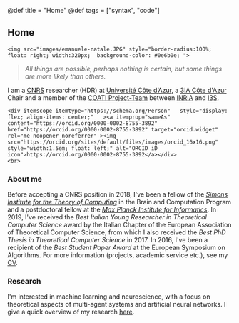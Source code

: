 @def title = "Home"
@def tags = ["syntax", "code"]

## Home

~~~
<img src="images/emanuele-natale.JPG" style="border-radius:100%; float: right; width:320px;  background-color: #0e6b0e; ">
~~~

> *All things are possible,*
>  *perhaps nothing is certain,*
>  *but some things are more likely than others.*


I am a [CNRS] researcher (HDR) at [Université
Côte d’Azur][UCA], a [3IA Côte d'Azur][3IA] Chair and a member of the [COATI
Project-Team][COATI] between [INRIA] and [I3S][I3S].

~~~
<div itemscope itemtype="https://schema.org/Person"   style="display: flex; align-items: center;"   ><a itemprop="sameAs" content="https://orcid.org/0000-0002-8755-3892" href="https://orcid.org/0000-0002-8755-3892" target="orcid.widget" rel="me noopener noreferrer" ><img src="https://orcid.org/sites/default/files/images/orcid_16x16.png" style="width:1.5em; float: left;" alt="ORCID iD icon">https://orcid.org/0000-0002-8755-3892</a></div>
<br>
~~~

### About me

Before accepting a CNRS position in 2018, I've been a fellow of the [*Simons Institute for the Theory of Computing*](https://simons.berkeley.edu/) in the Brain and Computation Program and a postdoctoral fellow at the [*Max Planck Institute for Informatics*](https://www.mpi-inf.mpg.de/departments/algorithms-complexity).
In 2019, I've received the *Best Italian Young Researcher in Theoretical Computer Science* award by the Italian Chapter of the European Association of Theoretical Computer Science, from which I also received the *Best PhD Thesis in Theoretical Computer Science* in 2017. In 2016, I've been a recipient of the *Best Student Paper Award* at the European Symposium on Algorithms.
For more information (projects, academic service etc.), see my [CV](/cv/).

### Research

I'm interested in machine learning and neuroscience, with a focus on theoretical aspects of multi-agent systems and artificial neural networks.
I give a quick overview of my research [here](/research/#research_bio).


[3IA]: https://3ia.univ-cotedazur.eu/
[UCA]: http://univ-cotedazur.fr
[COATI]: https://team.inria.fr/coati/team-members
[I3S]: http://www.i3s.unice.fr
[CNRS]: https://www.cnrs.fr/
[INRIA]: https://www.inria.fr/en/inria-centre-universite-cote-azur
